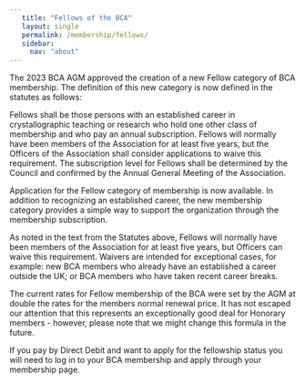 ```yaml
---
   title: "Fellows of the BCA"
   layout: single
   permalink: /membership/fellows/
   sidebar:
     nav: "about"
---
```


The 2023 BCA AGM approved the creation of a new Fellow category of BCA membership. The definition of this new category is now defined in the statutes as follows:

Fellows shall be those persons with an established career in crystallographic teaching or research who hold one other class of membership and who pay an annual subscription. Fellows will normally have been members of the Association for at least five years, but the Officers of the Association shall consider applications to waive this requirement. The subscription level for Fellows shall be determined by the Council and confirmed by the Annual General Meeting of the Association.

Application for the Fellow category of membership is now available. In addition to recognizing an established career, the new membership category provides a simple way to support the organization through the membership subscription.

As noted in the text from the Statutes above, Fellows will normally have been members of the Association for at least five years, but Officers can waive this requirement. Waivers are intended for exceptional cases, for example: new BCA members who already have an established a career outside the UK; or BCA members who have taken recent career breaks.

The current rates for Fellow membership of the BCA were set by the AGM at double the rates for the members normal renewal price. It has not escaped our attention that this represents an exceptionally good deal for Honorary members - however, please note that we might change this 
formula in the future.

If you pay by Direct Debit and want to apply for the fellowship status you will need to log in to your BCA membership and apply through your membership page. 
